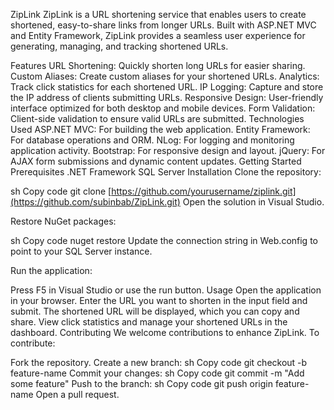 ZipLink
ZipLink is a URL shortening service that enables users to create shortened, easy-to-share links from longer URLs. Built with ASP.NET MVC and Entity Framework, ZipLink provides a seamless user experience for generating, managing, and tracking shortened URLs.

Features
URL Shortening: Quickly shorten long URLs for easier sharing.
Custom Aliases: Create custom aliases for your shortened URLs.
Analytics: Track click statistics for each shortened URL.
IP Logging: Capture and store the IP address of clients submitting URLs.
Responsive Design: User-friendly interface optimized for both desktop and mobile devices.
Form Validation: Client-side validation to ensure valid URLs are submitted.
Technologies Used
ASP.NET MVC: For building the web application.
Entity Framework: For database operations and ORM.
NLog: For logging and monitoring application activity.
Bootstrap: For responsive design and layout.
jQuery: For AJAX form submissions and dynamic content updates.
Getting Started
Prerequisites
.NET Framework
SQL Server
Installation
Clone the repository:

sh
Copy code
git clone [https://github.com/yourusername/ziplink.git](https://github.com/subinbab/ZipLink.git)
Open the solution in Visual Studio.

Restore NuGet packages:

sh
Copy code
nuget restore
Update the connection string in Web.config to point to your SQL Server instance.

Run the application:

Press F5 in Visual Studio or use the run button.
Usage
Open the application in your browser.
Enter the URL you want to shorten in the input field and submit.
The shortened URL will be displayed, which you can copy and share.
View click statistics and manage your shortened URLs in the dashboard.
Contributing
We welcome contributions to enhance ZipLink. To contribute:

Fork the repository.
Create a new branch:
sh
Copy code
git checkout -b feature-name
Commit your changes:
sh
Copy code
git commit -m "Add some feature"
Push to the branch:
sh
Copy code
git push origin feature-name
Open a pull request.
